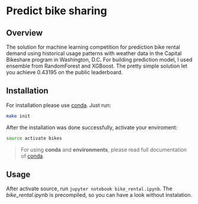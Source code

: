 # Predict bike sharing

## Overview
The solution for machine learning competition for prediction bike rental demand using historical usage patterns with 
weather data in the Capital Bikeshare program in Washington, D.C.
For building prediction model, I used ensemble from RandomForest and XGBoost. The pretty simple solution let you achieve 0.43195 
on the public leaderboard.

## Installation
For installation please use [conda](http://conda.pydata.org/docs/using/index.html). Just run:
```sh
make init
```
After the installation was done successfully, activate your enviroment:
```sh
source activate bikes
```
> For using **conda** and **environments**, 
please read full documentation of [conda](http://conda.pydata.org/docs/using/index.html).

## Usage
After activate source, run `jupyter notebook bike_rental.ipynb`. The *bike_rental.ipynb* is precompiled, so you can have a look
without instalation.
